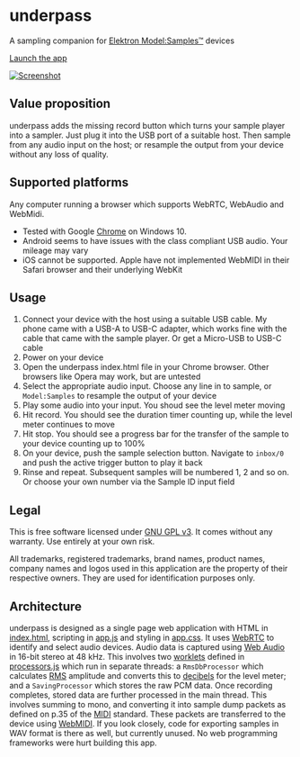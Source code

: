 # underpass
A sampling companion for [Elektron Model:Samples™](https://www.elektron.se/products/modelsamples/) devices

[Launch the app](https://mlnoga.github.io/underpass)

[![Screenshot](https://mlnoga.github.io/underpass/screenshot.png)](https://mlnoga.github.io/underpass)

## Value proposition
underpass adds the missing record button which turns your sample player into a sampler. Just plug it into the USB port of a suitable host. Then sample from any audio input on the host; or resample the output from your device without any loss of quality. 

## Supported platforms

Any computer running a browser which supports WebRTC, WebAudio and WebMidi.
* Tested with Google [Chrome](https://www.google.com/chrome/) on Windows 10. 
* Android seems to have issues with the class compliant USB audio. Your mileage may vary
* iOS cannot be supported. Apple have not implemented WebMIDI in their Safari browser and their underlying WebKit

## Usage
1. Connect your device with the host using a suitable USB cable. My phone came with a USB-A to USB-C adapter, which works fine with the cable that came with the sample player. Or get a Micro-USB to USB-C cable
2. Power on your device
3. Open the underpass index.html file in your Chrome browser. Other browsers like Opera may work, but are untested
4. Select the appropriate audio input. Choose any line in to sample, or `Model:Samples` to resample the output of your device
5. Play some audio into your input. You shoud see the level meter moving
6. Hit record. You should see the duration timer counting up, while the level meter continues to move
7. Hit stop. You should see a progress bar for the transfer of the sample to your device counting up to 100%
8. On your device, push the sample selection button. Navigate to `inbox/0` and push the active trigger button to play it back
9. Rinse and repeat. Subsequent samples will be numbered 1, 2 and so on. Or choose your own number via the Sample ID input field

## Legal
This is free software licensed under [GNU GPL v3](./LICENSE). It comes without any warranty. Use entirely at your own risk.

All trademarks, registered trademarks, brand names, product names, company names and logos used in this application are the property of their respective owners. They are used for identification purposes only.

## Architecture
underpass is designed as a single page web application with HTML in [index.html](./index.html), scripting in [app.js](./app.js) and styling in [app.css](./app.css). It uses [WebRTC](https://webrtc.org/) to identify and select audio devices. Audio data is captured using [Web Audio](https://developer.mozilla.org/en-US/docs/Web/API/Web_Audio_API) in 16-bit stereo at 48 kHz. This involves two [worklets](https://developers.google.com/web/updates/2017/12/audio-worklet) defined in [processors.js](./processors.js) which run in separate threads: a `RmsDbProcessor` which calculates [RMS](https://en.wikipedia.org/wiki/Root_mean_square) amplitude and converts this to [decibels](https://en.wikipedia.org/wiki/Decibel) for the level meter; and a `SavingProcessor` which stores the raw PCM data. Once recording completes, stored data are further processed in the main thread. This involves summing to mono, and converting it into sample dump packets as defined on p.35 of the [MIDI](https://www.midi.org/specifications/midi1-specifications/m1-v4-2-1-midi-1-0-detailed-specification-96-1-4) standard. These packets are transferred to the device using [WebMIDI](https://www.w3.org/TR/webmidi/). If you look closely, code for exporting samples in WAV format is there as well, but currently unused. No web programming frameworks were hurt building this app.   
